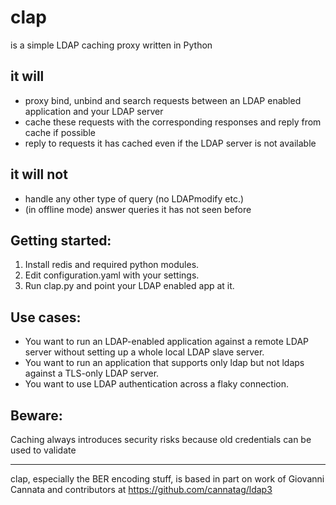 # clap
is a simple LDAP caching proxy written in Python

## it will
* proxy bind, unbind and search requests between an LDAP enabled application and your LDAP server
* cache these requests with the corresponding responses and reply from cache if possible
* reply to requests it has cached even if the LDAP server is not available

## it will not
* handle any other type of query (no LDAPmodify etc.)
* (in offline mode) answer queries it has not seen before

## Getting started:
1. Install redis and required python modules.
2. Edit configuration.yaml with your settings.
3. Run clap.py and point your LDAP enabled app at it.

## Use cases:
* You want to run an LDAP-enabled application against a remote LDAP server without setting up a whole local LDAP slave server.
* You want to run an application that supports only ldap but not ldaps against a TLS-only LDAP server. 
* You want to use LDAP authentication across a flaky connection. 

## Beware:
Caching always introduces security risks because old credentials can be used to validate

-----
clap, especially the BER encoding stuff, is based in part on work of Giovanni Cannata and contributors at https://github.com/cannatag/ldap3
